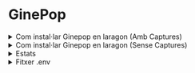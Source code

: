 # GinePop

<details>
<summary>Com instal·lar Ginepop en laragon (Amb Captures)</summary>
<br>

### Iniciem el laragon

![image](https://user-images.githubusercontent.com/78435604/170719000-eec4b633-7c5c-45d4-8e67-ea1f8aced565.png)

### Creem un nou projecte de laravel

![image](https://user-images.githubusercontent.com/78435604/170718922-853feff7-9c01-4c42-b4f6-fb4b752a3ff7.png)<br>

### Posem nom al nostre projecte `Ginepop`

![image](https://user-images.githubusercontent.com/78435604/170719516-3b3b57bd-6a1d-4905-91c1-845a76c60d8e.png)

- ## Visual studio Terminal

### Inicialitzem el directori
> `git init`

![image](https://user-images.githubusercontent.com/78435604/170727275-85f85f9e-c844-439b-b058-23831ca65653.png)

### Conectem el directori amb el repositori
> `git remote add origin https://github.com/paurigine/GinePop.git`

![image](https://user-images.githubusercontent.com/78435604/170727218-15fbd1d2-3ad2-4da2-823a-804dc671c1f4.png)

### Descarreguem el repositori
> `git fetch --all`

![image](https://user-images.githubusercontent.com/78435604/170726950-07b57bf2-a1a4-4e50-823d-5c4a34a20a77.png)

### Actualitzem el directori
> `git reset --hard origin/main`

![image](https://user-images.githubusercontent.com/78435604/170727078-bdbd2ba6-3173-4339-b919-19ea840f34d5.png)

- ## Laragon Terminal

### Instalem les dependencies
> `npm install`

![image](https://user-images.githubusercontent.com/78435604/170722251-b591a439-b8c0-47cf-ab3b-ea71cdbc07b7.png)

### Instalem una dependencia extra
>`composer require laravel/fortify`

![image](https://user-images.githubusercontent.com/78435604/170725420-44a12691-f4c2-44a2-9eac-c6cc2dcf7e1d.png)

### Canviar fitxer `.env`
> `ginepop`

![image](https://user-images.githubusercontent.com/78435604/170723023-b981b0f6-e26a-4055-9d12-0472b58fff26.png)

### Creem la BBDD
> `php artisan migrate`

![image](https://user-images.githubusercontent.com/78435604/170723145-90037fee-0144-419c-a376-6aba3865bbdd.png)

### Obrim el navegador i busquem
> `http://ginepop.test/`

</details>

<details>
<summary>Com instal·lar Ginepop en laragon (Sense Captures)</summary>
<br>
    
### Iniciem el laragon

### Creem un nou projecte de laravel

### Posem nom al nostre projecte `Ginepop`

- ## Visual studio Terminal

### Inicialitzem el directori
> `git init`

### Conectem el directori amb el repositori
> `git remote add origin https://github.com/paurigine/GinePop.git`

### Descarreguem el repositori
> `git fetch --all`

### Actualitzem el directori
> `git reset --hard origin/main`

- ## Laragon Terminal

### Instalem les dependencies
> `npm install`

### Instalem una dependencia extra
>`composer require laravel/fortify`

### Canviar fitxer `.env`
> `ginepop`

### Creem la BBDD
> `php artisan migrate`

### Obrim el navegador i busquem
> `http://ginepop.test/`
    
</details>

<details>
<summary>Estats</summary>
<br>
    
| **users** | **state** | **description** | **items** | **state** | **description** | **category** | **state** | **description** |
|---|---|---|---|---|---|---|---|---|
| 0 | normal | ``default`` | 0 | normal | ``default`` | 0 | active | ``default`` |
| 1 | timeout | ``timeout by admin`` | 1 | sold | ``user marked as sold`` | 1 | disabled | ``disabled by admin`` |
| 2 | banned | ``disabled by admin`` | 2 | disabled | ``disabled by admin`` |  |  |  |
| 3 | admin | ``admin`` | 3 | expired | ``disabled by time`` |  |  |  |
| 4 | disabled | ``disabled by application`` | 4 | deleted | ``disabed by user`` |  |  |  |
    
</details>

<details>
<summary>Fitxer .env</summary>
<br>

```php
APP_NAME=Ginepop
APP_ENV=local
APP_KEY=base64:y8ZUAVOQUeMUFPivr4pCPEUmbuazTRibPBaw6Hoh+dQ=
APP_DEBUG=true
APP_URL=http://localhost

LOG_CHANNEL=stack
LOG_DEPRECATIONS_CHANNEL=null
LOG_LEVEL=debug

DB_CONNECTION=mysql
DB_HOST=127.0.0.1
DB_PORT=3306
DB_DATABASE=ginepop
DB_USERNAME=root
DB_PASSWORD=

BROADCAST_DRIVER=log
CACHE_DRIVER=file
FILESYSTEM_DRIVER=local
QUEUE_CONNECTION=sync
SESSION_DRIVER=file
SESSION_LIFETIME=120

MEMCACHED_HOST=127.0.0.1

REDIS_HOST=127.0.0.1
REDIS_PASSWORD=null
REDIS_PORT=6379

MAIL_MAILER=smtp
MAIL_HOST=smtp.gmail.com
MAIL_PORT=587
MAIL_USERNAME=no-reply@ginebro.cat
MAIL_PASSWORD=pass
MAIL_ENCRYPTION=tls
MAIL_FROM_ADDRESS=no-reply@ginebro.cat
MAIL_FROM_NAME="${APP_NAME}"

AWS_ACCESS_KEY_ID=
AWS_SECRET_ACCESS_KEY=
AWS_DEFAULT_REGION=us-east-1
AWS_BUCKET=
AWS_USE_PATH_STYLE_ENDPOINT=false

PUSHER_APP_ID=
PUSHER_APP_KEY=
PUSHER_APP_SECRET=
PUSHER_APP_CLUSTER=mt1

MIX_PUSHER_APP_KEY="${PUSHER_APP_KEY}"
MIX_PUSHER_APP_CLUSTER="${PUSHER_APP_CLUSTER}"
```

</details>